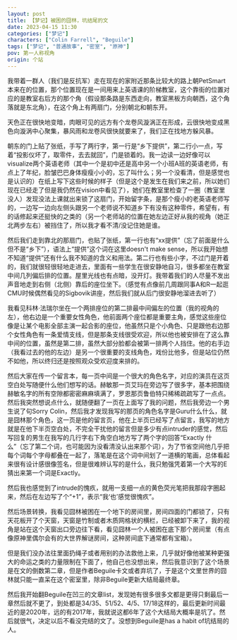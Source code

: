 ```yaml
---
layout: post
title: 【梦记】被困的囧林，坑结尾的文
date: 2023-04-15 11:30
categories: ["梦记"]
characters: ["Colin Farrell", "Beguile"]
tags: ["梦记", "普通故事", "密室", "原神"]
pov: 第一人称视角
origin: 个站
---
```


我带着一群人（我们是反抗军）走在现在的家附近那条比较大的路上朝PetSmart本来在的位置，那个位置现在是一间用来上英语课的阶梯教室，这个靠街的位置对应的是教室右后方的那个角（假设那条路是东西走向，教室黑板方向朝西，这个角落就是东北角），在这个角上有两扇门，分别朝北和朝东开。

天色正在很快地变暗，肉眼可见的远方有个龙卷风漩涡正在形成，云很快地变成黑色向漩涡中心聚集，暴风雨和龙卷风很快就要来了，我们正在找地方躲风暴。

朝东的门上贴了张纸，手写了两行字，第一行是“乡下提供”，第二行小一点，写着“投影仪坏了，取零件，去去就回”，门是锁着的。我一边读一边好像可以visualize两个英语老师（其中一个是初中还是高中另一个小班A班的英语老师，有点上了年纪，脸皱巴巴身体瘦瘦小小的，忘了叫什么；另一个没看清，但是感觉也是认识的）在纸上写下这些时候的样子（但是这个是发生在我们来之前，所以她们现在已经走了但是我仍然在vision中看见了），她们在教室里检查了一圈（教室里没人）发现没法上课就出来锁了这扇门，开始留字条，是那个瘦小的老英语老师写的，一边写一边向左侧头跟另一个老师说不知道乡下有没有这种零件，希望有，有的话修起来还挺快的之类的（另一个老师站的位置在她左边正好从我的视角（她正北两步左右）被挡住了，所以我才看不清/没记住她是谁。

然后我们走到靠北的那扇门，也贴了张纸，第一行也有“xx提供”（忘了前面是什么但不是“乡下”），语法上“提供”这个词在这里doesn't make sense，所以我开始想不知道“提供”还有什么我不知道的含义和用法。第二行也有些小字，不过门是开着的，我们就很轻很轻地走进去，里面有一些学生在很安静地自习，很多都坐在教室中间几列偏后排的位置。屋里光线也有点暗，没开灯。我带着我们的人尽量不发出声音地走到右侧（北侧）靠后的座位坐下。（感觉有点像前几周跟同事A和R一起逛CMU时候偶然看见的Sigbovik讲座，然后我们就从后门很安静地溜进去听了）

我看见科林·法瑞尔坐在一个两排座位的第二排最中间偏左的位置（我的视角的左），他右边是一个重要女性角色，他前面两个座位都是重要主角，感觉这些座位像是让某个电影全部主演一起合影的座位，他虽然只是个小角色、只是跟他右边那个女性角色有一条爱情支线，但是那条支线很受欢迎，所以他也被安排在了这么靠中间的位置，虽然是第二排，虽然大部分脸都会被第一排两个人挡住。他的右手边（我看过去的他的左边）是另一个很重要的支线角色，戏份比他多，但是站位仍然不如他，所以终归还是按照观众受欢迎度来排的。

然后大家在传一个留言本，每一页中间是一个很大的角色名字，对应的演员在这页空白处写随便什么他们想写的话。赫敏那一页艾玛在旁边写了很多字，基本把围绕赫敏名字的所有空隙都密密麻麻填满了，罗恩那页鲁伯特只稀稀疏疏写了一点点。然后我突然想说点什么，就随便翻了一页在上面写了我的问题，然后我旁边一个男生说了句Sorry Colin，然后我才发现我写的那页的角色名字是Guru什么什么，就是囧林那个角色，这一页是他的留言页，他在上半页已经写了点留言，我写的地方就是在他下半页空白处，不完全干扰他的留言但是多少有点intruder的感觉，然后写回复的男生在我写的几行字右下角空白地方写了两个字的回答“Exactly 什么”（忘了第二个词，也可能因为没看清没认出来那个词），为了节省空间他几乎把每个词每个字母都叠在一起了，落笔是在这个词中间划了一道横的笔画，总体看起来很有设计感很像签名，但是很难辨认写的是什么，我只勉强凭着第一个大写的E猜出来第一个词是Exactly。

然后我也感觉到了intrude的愧疚，就用一支细一点的黄色荧光笔把我那段字圈起来，然后在左边写了个“+1”，表示“我‘也’感觉很愧疚”。

然后场景转换，我看见囧林被困在一个地下的房间里，房间四面的门都锁了，只有天花板开了个天窗，天窗是竹制或者木质网格状的横栏，已经被卸下来了，我的视角是站在这个天窗出口旁边往下看，看见囧林一个人被困在底下那个房间里（有点像原神里偶尔会有的大世界解谜房间，这种房间底下通常都有宝箱）。

但是我们没办法往里面扔绳子或者用别的办法救他上来，几乎就好像他被某种更强大的命运之类的力量限制在下面了，他自己也没想出来，然后我意识到了这个场景是在文的倒数第二章，但是作者Beguile卡文或者弃坑了，于是这个文里世界的囧林就只能一直呆在这个密室里，除非Beguile更新大结局最终章。

然后我开始翻Beguile在凹三的文章list，发现她有很多很多文都是更得只剩最后一章然后就不更了，到处都是34/35、51/52、4/5、17/18这样的，最后更新时间最近的是2020年，远的有2017年，我就说这都6年了这个大结局大概率是坑了。然后就很气，决定以后不看没完结的文了。没想到Beguile是has a habit of坑结局的人。
